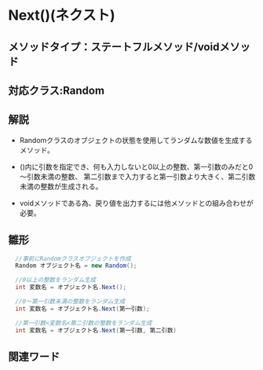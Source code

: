# Next()(ネクスト)  

## メソッドタイプ：ステートフルメソッド/voidメソッド  
## 対応クラス:Random  

## 解説  
* Randomクラスのオブジェクトの状態を使用してランダムな数値を生成するメソッド。    
  
* ()内に引数を指定でき、何も入力しないと0以上の整数、第一引数のみだと0～引数未満の整数、
  第二引数まで入力すると第一引数より大きく、第二引数未満の整数が生成される。
    
* voidメソッドである為、戻り値を出力するには他メソッドとの組み合わせが必要。
  
## 雛形   
```C#
  //事前にRandomクラスオブジェクトを作成
  Random オブジェクト名 = new Random();

  //0以上の整数をランダム生成
  int 変数名 = オブジェクト名.Next();

  //0～第一引数未満の整数をランダム生成
  int 変数名 = オブジェクト名.Next(第一引数);

  //第一引数<変数名<第二引数の整数をランダム生成
  int 変数名 = オブジェクト名.Next(第一引数, 第二引数)
```
## 関連ワード  
